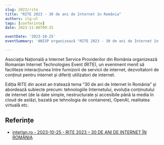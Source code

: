```yaml
---
slug: 2023/rite
title: "RITE 2023 - 30 de ani de Internet în România"
authors: ilg-ul
tags: [conferinte]
date: 2023-11-06T09:25

eventDate: '2023-10-25'
eventSummary: 'ANISP organizează "RITE 2023 - 30 de ani de Internet în România"'

---
```


Asociația Națională a Internet Service Providerilor din România organizează Romanian Internet Technologies Event (RITE), un eveniment menit să faciliteze interacțiunea între furnizorii de servicii de internet, dezvoltatorii de conținut pentru internet și diferiți utilizatori de internet.

<!-- truncate -->

Ediția RITE din acest an tratează tema “30 de ani de Internet în România” și abordează subiecte precum: tehnologiile Internetului, evoluția conținutului de internet (de la date simple, nestructurate și accesibile până la media în cloud de astăzi, bazată pe tehnologia de containere), OpenAI, realitatea virtuală etc.

## Referințe

- [interlan.ro - 2023-10-25 - RITE 2023 – 30 DE ANI DE INTERNET ÎN ROMÂNIA](https://www.interlan.ro/rite-2023-30-de-ani-de-internet-in-romania/)
